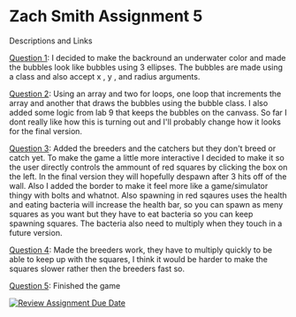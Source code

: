 # Zach Smith Assignment 5 



Descriptions and Links 

[Question 1](https://editor.p5js.org/zachary.w.smith/sketches/r8deFCKOh): I decided to make the backround an underwater color and made the bubbles look like bubbles using 3 ellipses. The bubbles are made using a class and also accept x , y , and radius arguments.  


[Question 2](https://editor.p5js.org/zachary.w.smith/sketches/rPNTJB7DL): Using an array and two for loops, one loop that increments the array and another that draws the bubbles using the bubble class. I also added some logic from lab 9 that keeps the bubbles on the canvass. So far I dont really like how this is turning out and I'll probably change how it looks for the final version.


[Question 3](https://editor.p5js.org/zachary.w.smith/sketches/2XOKrF35O): Added the breeders and the catchers but they don't breed or catch yet. To make the game a little more interactive I decided to make it so the user directly controls the ammount of red squares by clicking the box on the left. In the final version they will hopefully despawn after 3 hits off of the wall. Also I added the border to make it feel more like a game/simulator thingy with bolts and whatnot. Also spawning in red sqaures uses the health and eating bacteria will increase the health bar, so you can spawn as meny squares as you want but they have to eat bacteria so you can keep spawning squares. The bacteria also need to multiply when they touch in a future version.


[Question 4](https://editor.p5js.org/zachary.w.smith/sketches/v3-iPE-ff): Made the breeders work, they have to multiply quickly to be able to keep up with the squares, I think it would be harder to make the squares slower rather then the breeders fast so. 

[Question 5](https://editor.p5js.org/zachary.w.smith/sketches/0dC7sxUuj): Finished the game 

[![Review Assignment Due Date](https://classroom.github.com/assets/deadline-readme-button-24ddc0f5d75046c5622901739e7c5dd533143b0c8e959d652212380cedb1ea36.svg)](https://classroom.github.com/a/pJv4oXRo)
